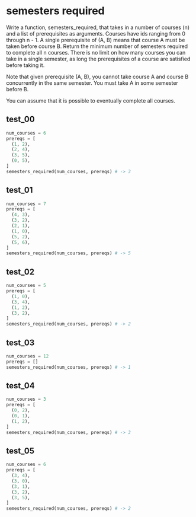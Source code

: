# semesters required

Write a function, semesters_required, that takes in a number of courses (n) and a list of prerequisites as arguments. Courses have ids ranging from 0 through n - 1. A single prerequisite of (A, B) means that course A must be taken before course B. Return the minimum number of semesters required to complete all n courses. There is no limit on how many courses you can take in a single semester, as long the prerequisites of a course are satisfied before taking it.

Note that given prerequisite (A, B), you cannot take course A and course B concurrently in the same semester. You must take A in some semester before B.

You can assume that it is possible to eventually complete all courses.

## test_00

```python
num_courses = 6
prereqs = [
  (1, 2),
  (2, 4),
  (3, 5),
  (0, 5),
]
semesters_required(num_courses, prereqs) # -> 3
```

## test_01

```python
num_courses = 7
prereqs = [
  (4, 3),
  (3, 2),
  (2, 1),
  (1, 0),
  (5, 2),
  (5, 6),
]
semesters_required(num_courses, prereqs) # -> 5
```

## test_02

```python
num_courses = 5
prereqs = [
  (1, 0),
  (3, 4),
  (1, 2),
  (3, 2),
]
semesters_required(num_courses, prereqs) # -> 2
```

## test_03

```python
num_courses = 12
prereqs = []
semesters_required(num_courses, prereqs) # -> 1
```

## test_04

```python
num_courses = 3
prereqs = [
  (0, 2),
  (0, 1),
  (1, 2),
]
semesters_required(num_courses, prereqs) # -> 3
```

## test_05

```python
num_courses = 6
prereqs = [
  (3, 4),
  (3, 0),
  (3, 1),
  (3, 2),
  (3, 5),
]
semesters_required(num_courses, prereqs) # -> 2
```